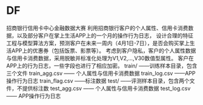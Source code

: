 # DF
招商银行信用卡中心金融数据大赛
利用招商银行客户的个人属性、信用卡消费数据，以及部分客户在掌上生活APP上的一个月的操作行为日志，
设计合理的特征工程与模型算法方案，预测客户在未来一周内（4月1日-7日），是否会购买掌上生活APP上的优惠券（包括饭票、影票等）。
考虑到客户隐私，客户的个人属性数据与信用卡消费数据，采用脱敏并标准化处理为V1,V2,…,V30数值型属性。
客户在APP上的行为日志，一些字段也进行了相应加密。
train/ ——训练样本目录，包含三个文件
train_agg.csv —— 个人属性与信用卡消费数据
train_log.csv ——APP操作行为日志
train_flag.csv ——标注数据
test/ ——评测样本目录，包含两个文件，不提供标注数
test_agg.csv —— 个人属性与信用卡消费数据
test_log.csv—— APP操作行为日志
